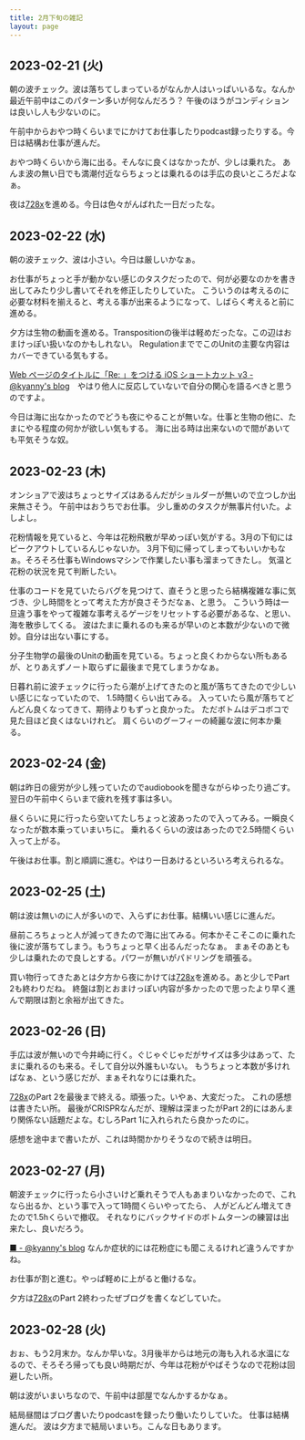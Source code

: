 ```yaml
---
title: 2月下旬の雑記
layout: page
---
```


## 2023-02-21 (火)

朝の波チェック。波は落ちてしまっているがなんか人はいっぱいいるな。なんか最近午前中はこのパターン多いが何なんだろう？
午後のほうがコンディションは良いし人も少ないのに。

午前中からおやつ時くらいまでにかけてお仕事したりpodcast録ったりする。今日は結構お仕事が進んだ。

おやつ時くらいから海に出る。そんなに良くはなかったが、少しは乗れた。
あんま波の無い日でも満潮付近ならちょっとは乗れるのは手広の良いところだよなぁ。

夜は[728x](https://karino2.github.io/RandomThoughts/728x)を進める。今日は色々がんばれた一日だったな。

## 2023-02-22 (水)

朝の波チェック、波は小さい。今日は厳しいかなぁ。

お仕事がちょっと手が動かない感じのタスクだったので、何が必要なのかを書き出してみたり少し書いてそれを修正したりしていた。
こういうのは考えるのに必要な材料を揃えると、考える事が出来るようになって、しばらく考えると前に進める。

夕方は生物の動画を進める。Transpositionの後半は軽めだったな。この辺はおまけっぽい扱いなのかもしれない。
RegulationまででこのUnitの主要な内容はカバーできている気もする。

[Web ページのタイトルに「Re: 」をつける iOS ショートカット v3 - @kyanny's blog](https://blog.kyanny.me/entry/2023/02/21/230807)　やはり他人に反応していないで自分の関心を語るべきと思うのですよ。

今日は海に出なかったのでどうも夜にやることが無いな。仕事と生物の他に、たまにやる程度の何かが欲しい気もする。
海に出る時は出来ないので間があいても平気そうな奴。

## 2023-02-23 (木)

オンショアで波はちょっとサイズはあるんだがショルダーが無いので立つしか出来無さそう。
午前中はおうちでお仕事。
少し重めのタスクが無事片付いた。よしよし。

花粉情報を見ていると、今年は花粉飛散が早めっぽい気がする。3月の下旬にはピークアウトしているんじゃないか。
3月下旬に帰ってしまってもいいかもなぁ。そろそろ仕事もWindowsマシンで作業したい事も溜まってきたし。
気温と花粉の状況を見て判断したい。

仕事のコードを見ていたらバグを見つけて、直そうと思ったら結構複雑な事に気づき、少し時間をとって考えた方が良さそうだなぁ、と思う。
こういう時は一旦違う事をやって複雑な事考えるゲージをリセットする必要があるな、と思い、
海を散歩してくる。
波はたまに乗れるのも来るが早いのと本数が少ないので微妙。自分は出ない事にする。

分子生物学の最後のUnitの動画を見ている。ちょっと良くわからない所もあるが、とりあえずノート取らずに最後まで見てしまうかなぁ。

日暮れ前に波チェックに行ったら潮が上げてきたのと風が落ちてきたので少しいい感じになっていたので、
1.5時間くらい出てみる。
入っていたら風が落ちてどんどん良くなってきて、期待よりもずっと良かった。
ただボトムはデコボコで見た目ほど良くはないけれど。
肩くらいのグーフィーの綺麗な波に何本か乗る。

## 2023-02-24 (金)

朝は昨日の疲労が少し残っていたのでaudiobookを聞きながらゆったり過ごす。翌日の午前中くらいまで疲れを残す事は多い。

昼くらいに見に行ったら空いてたしちょっと波あったので入ってみる。一瞬良くなったが数本乗っていまいちに。
乗れるくらいの波はあったので2.5時間くらい入って上がる。

午後はお仕事。割と順調に進む。やはり一日あけるといろいろ考えられるな。

## 2023-02-25 (土)

朝は波は無いのに人が多いので、入らずにお仕事。結構いい感じに進んだ。

昼前ころちょっと人が減ってきたので海に出てみる。何本かそこそこのに乗れた後に波が落ちてしまう。もうちょっと早く出るんだったなぁ。
まぁそのあとも少しは乗れたので良しとする。パワーが無いがパドリングを頑張る。

買い物行ってきたあとは夕方から夜にかけては[728x](https://karino2.github.io/RandomThoughts/728x)を進める。あと少しでPart 2も終わりだね。
終盤は割とおまけっぽい内容が多かったので思ったより早く進んで期限は割と余裕が出てきた。

## 2023-02-26 (日)

手広は波が無いので今井崎に行く。ぐじゃぐじゃだがサイズは多少はあって、たまに乗れるのも来る。そして自分以外誰もいない。
もうちょっと本数が多ければなぁ、という感じだが、まぁそれなりには乗れた。

[728x](https://karino2.github.io/RandomThoughts/728x)のPart 2を最後まで終える。頑張った。いやぁ、大変だった。
これの感想は書きたい所。
最後がCRISPRなんだが、理解は深まったがPart 2的にはあんまり関係ない話題だよな。むしろPart 1に入れられたら良かったのに。

感想を途中まで書いたが、これは時間かかりそうなので続きは明日。

## 2023-02-27 (月)

朝波チェックに行ったら小さいけど乗れそうで人もあまりいなかったので、これなら出るか、という事で入って1時間くらいやってたら、
人がどんどん増えてきたので1.5hくらいで撤収。
それなりにバックサイドのボトムターンの練習は出来たし、良いだろう。

[■ - @kyanny's blog](https://blog.kyanny.me/entry/2023/02/26/233635) なんか症状的には花粉症にも聞こえるけれど違うんですかね。

お仕事が割と進む。やっぱ軽めに上がると働けるな。

夕方は[728x](https://karino2.github.io/RandomThoughts/728x)のPart 2終わったぜブログを書くなどしていた。

## 2023-02-28 (火)

おぉ、もう2月末か。なんか早いな。3月後半からは地元の海も入れる水温になるので、そろそろ帰っても良い時期だが、今年は花粉がやばそうなので花粉は回避したい所。

朝は波がいまいちなので、午前中は部屋でなんかするかなぁ。

結局昼間はブログ書いたりpodcastを録ったり働いたりしていた。
仕事は結構進んだ。
波は夕方まで結局いまいち。こんな日もあります。